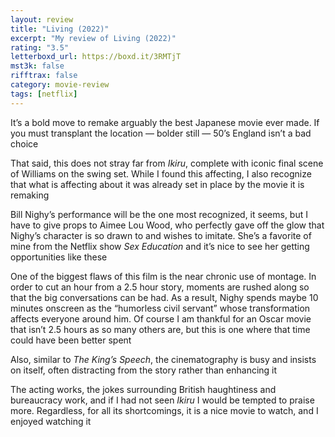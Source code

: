 ```yaml
---
layout: review
title: "Living (2022)"
excerpt: "My review of Living (2022)"
rating: "3.5"
letterboxd_url: https://boxd.it/3RMTjT
mst3k: false
rifftrax: false
category: movie-review
tags: [netflix]
---
```


It’s a bold move to remake arguably the best Japanese movie ever made. If you must transplant the location — bolder still — 50’s England isn’t a bad choice

That said, this does not stray far from <i>Ikiru</i>, complete with iconic final scene of Williams on the swing set. While I found this affecting, I also recognize that what is affecting about it was already set in place by the movie it is remaking

Bill Nighy’s performance will be the one most recognized, it seems, but I have to give props to Aimee Lou Wood, who perfectly gave off the glow that Nighy’s character is so drawn to and wishes to imitate. She’s a favorite of mine from the Netflix show <i>Sex Education</i> and it’s nice to see her getting opportunities like these

One of the biggest flaws of this film is the near chronic use of montage. In order to cut an hour from a 2.5 hour story, moments are rushed along so that the big conversations can be had. As a result, Nighy spends maybe 10 minutes onscreen as the “humorless civil servant” whose transformation affects everyone around him. Of course I am thankful for an Oscar movie that isn’t 2.5 hours as so many others are, but this is one where that time could have been better spent

Also, similar to <i>The King’s Speech</i>, the cinematography is busy and insists on itself, often distracting from the story rather than enhancing it

The acting works, the jokes surrounding British haughtiness and bureaucracy work, and if I had not seen <i>Ikiru </i>I would be tempted to praise more. Regardless, for all its shortcomings, it is a nice movie to watch, and I enjoyed watching it
